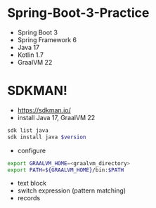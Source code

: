# Spring-Boot-3-Practice
* Spring Boot 3
* Spring Framework 6
* Java 17
* Kotlin 1.7
* GraalVM 22

# SDKMAN!
* https://sdkman.io/
* install Java 17, GraalVM 22
```bash
sdk list java
sdk install java $version
```
* configure
```bash
export GRAALVM_HOME=<graalvm_directory>
export PATH=${GRAALVM_HOME}/bin:$PATH
```
* text block
* switch expression (pattern matching)
* records
